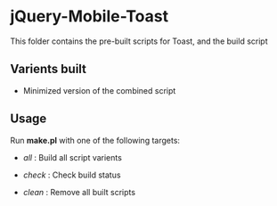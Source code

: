 jQuery-Mobile-Toast
==========================

This folder contains the pre-built scripts for Toast, and the build script

Varients built
--------------
 * Minimized version of the combined script
 
Usage
-----

Run **make.pl** with one of the following targets:

 * _all_ : Build all script varients
 
 * _check_ : Check build status
 * _clean_ : Remove all built scripts
